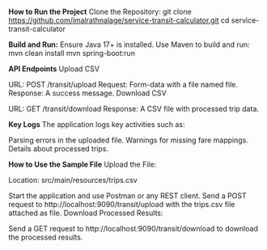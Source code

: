 **How to Run the Project**
Clone the Repository:
git clone https://github.com/imalrathnalage/service-transit-calculator.git
cd service-transit-calculator

**Build and Run:**
Ensure Java 17+ is installed.
Use Maven to build and run:
mvn clean install
mvn spring-boot:run

**API Endpoints**
Upload CSV

URL: POST /transit/upload
Request: Form-data with a file named file.
Response: A success message.
Download CSV

URL: GET /transit/download
Response: A CSV file with processed trip data.

**Key Logs**
The application logs key activities such as:

Parsing errors in the uploaded file.
Warnings for missing fare mappings.
Details about processed trips.

**How to Use the Sample File**
Upload the File:

Location: src/main/resources/trips.csv

Start the application and use Postman or any REST client.
Send a POST request to http://localhost:9090/transit/upload with the trips.csv file attached as file.
Download Processed Results:

Send a GET request to http://localhost:9090/transit/download to download the processed results.

  

